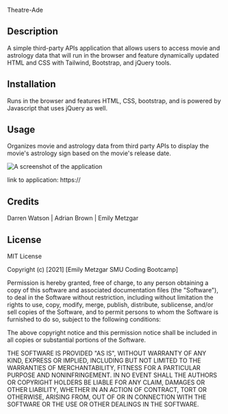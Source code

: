 
Theatre-Ade

 ## Description
  
A simple third-party APIs application that allows users to access movie and astrology data that will run in the browser and feature dynamically updated HTML and CSS with Tailwind, Bootstrap, and jQuery tools.   

## Installation

Runs in the browser and features HTML, CSS, bootstrap, and is powered by Javascript that uses jQuery as well. 

## Usage

Organizes movie and astrology data from third party APIs to display the movie's astrology sign based on the movie's release date. 

![A screenshot of the application](./assets/images/screenshot.gif)

link to application: https://

## Credits

Darren Watson | Adrian Brown | Emily Metzgar

## License

MIT License

Copyright (c) [2021] [Emily Metzgar SMU Coding Bootcamp]

Permission is hereby granted, free of charge, to any person obtaining a copy
of this software and associated documentation files (the "Software"), to deal
in the Software without restriction, including without limitation the rights
to use, copy, modify, merge, publish, distribute, sublicense, and/or sell
copies of the Software, and to permit persons to whom the Software is
furnished to do so, subject to the following conditions:

The above copyright notice and this permission notice shall be included in all
copies or substantial portions of the Software.

THE SOFTWARE IS PROVIDED "AS IS", WITHOUT WARRANTY OF ANY KIND, EXPRESS OR
IMPLIED, INCLUDING BUT NOT LIMITED TO THE WARRANTIES OF MERCHANTABILITY,
FITNESS FOR A PARTICULAR PURPOSE AND NONINFRINGEMENT. IN NO EVENT SHALL THE
AUTHORS OR COPYRIGHT HOLDERS BE LIABLE FOR ANY CLAIM, DAMAGES OR OTHER
LIABILITY, WHETHER IN AN ACTION OF CONTRACT, TORT OR OTHERWISE, ARISING FROM,
OUT OF OR IN CONNECTION WITH THE SOFTWARE OR THE USE OR OTHER DEALINGS IN THE
SOFTWARE.


